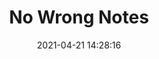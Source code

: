 ---
date: 2021-04-21 14:28:16
link:
  source: pocket
  source_url: https://getpocket.com
  text: No Wrong Notes
  url: https://matthiasott.com/notes/no-wrong-notes
source: pocket
syndicated:
- type: pocket
  url: https://matthiasott.com/notes/no-wrong-notes
- type: mastodon
  url: https://mastodon.technology/users/roytang/statuses/106103794720034061
- type: twitter
  url: https://twitter.com/roytang/statuses/1384877174377811973/
title: No Wrong Notes
---